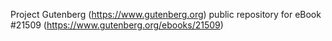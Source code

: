 Project Gutenberg (https://www.gutenberg.org) public repository for eBook #21509 (https://www.gutenberg.org/ebooks/21509)
